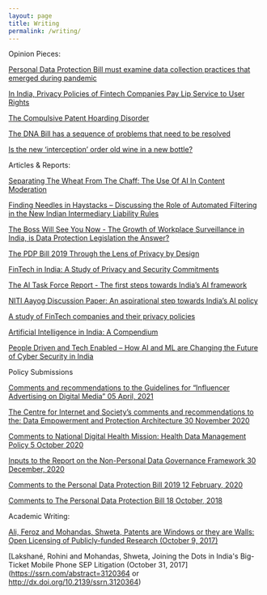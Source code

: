 ```yaml
---
layout: page
title: Writing
permalink: /writing/
---
```


Opinion Pieces:

[Personal Data Protection Bill must examine data collection practices that emerged during pandemic](https://www.news9live.com/technology/personal-data-protection-bill-must-examine-data-collection-practices-that-emerged-during-pandemic-137031)

[In India, Privacy Policies of Fintech Companies Pay Lip Service to User Rights](https://thewire.in/tech/india-fintech-data-privacy)

[The Compulsive Patent Hoarding Disorder](https://www.thehindu.com/opinion/op-ed/the-compulsive-patent-hoarding-disorder/article17617888.ece)

[The DNA Bill has a sequence of problems that need to be resolved](https://www.newslaundry.com/2019/01/14/the-dna-bill-has-a-sequence-of-problems-that-need-to-be-resolved)

[Is the new ‘interception’ order old wine in a new bottle?](https://www.newslaundry.com/2018/12/27/is-the-new-interception-order-old-wine-in-a-new-bottle)

Articles & Reports:

[Separating The Wheat From The Chaff: The Use Of AI In Content Moderation](http://rsrr.in/2020/09/07/ai-content-moderation/)

[Finding Needles in Haystacks – Discussing the Role of Automated Filtering in the New Indian Intermediary Liability Rules](https://www.law.kuleuven.be/citip/blog/finding-needles-in-haystacks/)

[The Boss Will See You Now - The Growth of Workplace Surveillance in India, is Data Protection Legislation the Answer?](https://cis-india.org/internet-governance/blog/the-boss-will-see-you-now-the-growth-of-workplace-surveillance-in-india-is-data-protection-legislation-the-answer)

[The PDP Bill 2019 Through the Lens of Privacy by Design](https://cis-india.org/internet-governance/blog/the-pdp-bill-2019-through-the-lens-of-privacy-by-design)

[FinTech in India: A Study of Privacy and Security Commitments](https://cis-india.org/internet-governance/blog/aayush-rathi-and-shweta-mohandas-april-30-2019-fintech-in-india-a-study-of-privacy-and-security-commitments)

[The AI Task Force Report - The first steps towards India’s AI framework](https://cis-india.org/internet-governance/blog/the-ai-task-force-report-the-first-steps-towards-indias-ai-framework)

[NITI Aayog Discussion Paper: An aspirational step towards India’s AI policy](https://cis-india.org/internet-governance/blog/niti-aayog-discussion-paper-an-aspirational-step-towards-india2019s-ai-policy)

[A study of FinTech companies and their privacy policies](https://cis-india.org/internet-governance/files/Hewlett%20A%20study%20of%20FinTech%20companies%20and%20their%20privacy%20policies.pdf/view)

[Artificial Intelligence in India: A Compendium](https://cis-india.org/internet-governance/blog/artificial-intelligence-inindia-a-compendium)

[People Driven and Tech Enabled – How AI and ML are Changing the Future of Cyber Security in India](https://cis-india.org/internet-governance/blog/people-driven-and-tech-enabled-2013-how-ai-and-ml-are-changing-the-future-of-cyber-security-in-india)


Policy Submissions

[Comments and recommendations to the Guidelines for “Influencer Advertising on Digital Media” 05 April, 2021](https://cis-india.org/internet-governance/blog/comments-and-recommendations-to-the-guidelines-for-201cinfluencer-advertising-on-digital-media201d)

[The Centre for Internet and Society’s comments and recommendations to the: Data   Empowerment and Protection Architecture 30 November 2020](https://cis-india.org/depacomments1)

[Comments to National Digital Health Mission: Health Data Management Policy 5 October 2020](https://cis-india.org/internet-governance/blog/comments-to-national-digital-health-mission-health-data-management-policy)

[Inputs to the Report on the Non-Personal Data Governance Framework 30 December, 2020](https://cis-india.org/raw/inputs-to-report-on-non-personal-data-governance-framework)

[Comments to the Personal Data Protection Bill 2019 12 February, 2020](https://cis-india.org/internet-governance/blog/comments-to-the-personal-data-protection-bill-2019)

[Comments to The Personal Data Protection Bill 18 October, 2018](https://cis-india.org/internet-governance/comments-to-the-personal-data-protection-bill)


Academic Writing:

[Ali, Feroz and Mohandas, Shweta, Patents are Windows or they are Walls: Open Licensing of Publicly-funded Research (October 9, 2017)](https://ssrn.com/abstract=3307768)

[Lakshané, Rohini and Mohandas, Shweta, Joining the Dots in India's Big-Ticket Mobile Phone SEP Litigation (October 31, 2017](https://ssrn.com/abstract=3120364 or http://dx.doi.org/10.2139/ssrn.3120364)
